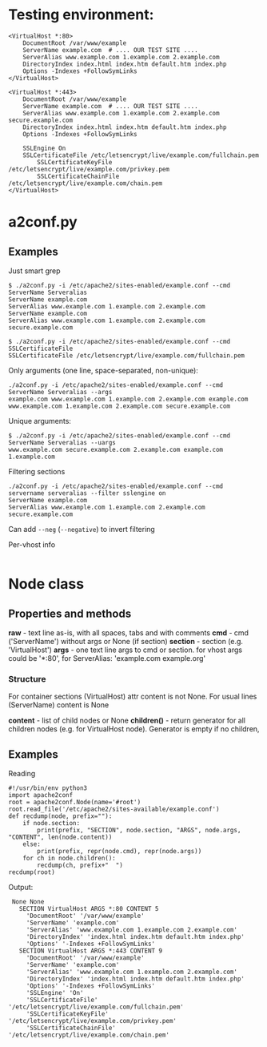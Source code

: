 # Testing environment:
~~~
<VirtualHost *:80>
	DocumentRoot /var/www/example
	ServerName example.com  # .... OUR TEST SITE ....
	ServerAlias www.example.com 1.example.com 2.example.com
	DirectoryIndex index.html index.htm default.htm index.php
	Options -Indexes +FollowSymLinks
</VirtualHost>

<VirtualHost *:443>
	DocumentRoot /var/www/example
	ServerName example.com  # .... OUR TEST SITE ....
	ServerAlias www.example.com 1.example.com 2.example.com secure.example.com
	DirectoryIndex index.html index.htm default.htm index.php
	Options -Indexes +FollowSymLinks

	SSLEngine On
	SSLCertificateFile /etc/letsencrypt/live/example.com/fullchain.pem
    	SSLCertificateKeyFile /etc/letsencrypt/live/example.com/privkey.pem
    	SSLCertificateChainFile /etc/letsencrypt/live/example.com/chain.pem
</VirtualHost>
~~~

# a2conf.py 
## Examples
Just smart grep
~~~
$ ./a2conf.py -i /etc/apache2/sites-enabled/example.conf --cmd ServerName Serveralias
ServerName example.com
ServerAlias www.example.com 1.example.com 2.example.com
ServerName example.com
ServerAlias www.example.com 1.example.com 2.example.com secure.example.com

$ ./a2conf.py -i /etc/apache2/sites-enabled/example.conf --cmd SSLCertificateFile
SSLCertificateFile /etc/letsencrypt/live/example.com/fullchain.pem
~~~

Only arguments (one line, space-separated, non-unique):
~~~
./a2conf.py -i /etc/apache2/sites-enabled/example.conf --cmd ServerName Serveralias --args
example.com www.example.com 1.example.com 2.example.com example.com www.example.com 1.example.com 2.example.com secure.example.com
~~~

Unique arguments:
~~~
$ ./a2conf.py -i /etc/apache2/sites-enabled/example.conf --cmd ServerName Serveralias --uargs
www.example.com secure.example.com 2.example.com example.com 1.example.com
~~~

Filtering sections
~~~
./a2conf.py -i /etc/apache2/sites-enabled/example.conf --cmd servername serveralias --filter sslengine on
ServerName example.com
ServerAlias www.example.com 1.example.com 2.example.com secure.example.com
~~~

Can add `--neg` (`--negative`) to invert filtering

Per-vhost info
~~~

~~~

# Node class

## Properties and methods
**raw** - text line as-is, with all spaces, tabs and with comments
**cmd** - cmd ('ServerName') without args or None (if section)
**section** - section (e.g. 'VirtualHost')
**args** - one text line args to cmd or section. for vhost args could be '*:80', for ServerAlias: 'example.com example.org'

### Structure
For container sections (VirtualHost) attr content is not None. For usual lines (ServerName) content is None

**content** - list of child nodes or None
**children()** - return generator for all children  nodes (e.g. for VirtualHost node). Generator is empty if no 
children,

## Examples
Reading
~~~
#!/usr/bin/env python3
import apache2conf
root = apache2conf.Node(name='#root')
root.read_file('/etc/apache2/sites-available/example.conf')
def recdump(node, prefix=""):
    if node.section:
        print(prefix, "SECTION", node.section, "ARGS", node.args, "CONTENT", len(node.content))
    else:
        print(prefix, repr(node.cmd), repr(node.args))
    for ch in node.children():
        recdump(ch, prefix+"  ")
recdump(root)
~~~

Output:
~~~
 None None
   SECTION VirtualHost ARGS *:80 CONTENT 5
     'DocumentRoot' '/var/www/example'
     'ServerName' 'example.com'
     'ServerAlias' 'www.example.com 1.example.com 2.example.com'
     'DirectoryIndex' 'index.html index.htm default.htm index.php'
     'Options' '-Indexes +FollowSymLinks'
   SECTION VirtualHost ARGS *:443 CONTENT 9
     'DocumentRoot' '/var/www/example'
     'ServerName' 'example.com'
     'ServerAlias' 'www.example.com 1.example.com 2.example.com'
     'DirectoryIndex' 'index.html index.htm default.htm index.php'
     'Options' '-Indexes +FollowSymLinks'
     'SSLEngine' 'On'
     'SSLCertificateFile' '/etc/letsencrypt/live/example.com/fullchain.pem'
     'SSLCertificateKeyFile' '/etc/letsencrypt/live/example.com/privkey.pem'
     'SSLCertificateChainFile' '/etc/letsencrypt/live/example.com/chain.pem'
~~~
